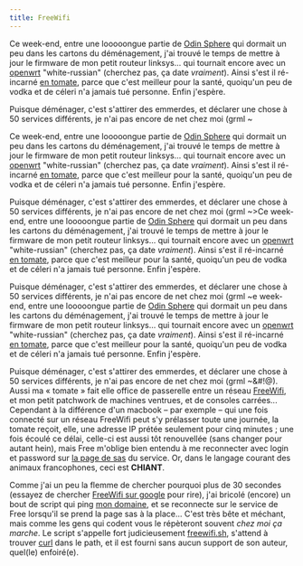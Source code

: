 ```yaml
---
title: FreeWifi
---
```


Ce week-end, entre une looooongue partie de [Odin
Sphere](http://en.wikipedia.org/wiki/Odin_Sphere) qui dormait un peu dans les
cartons du déménagement, j'ai trouvé le temps de mettre à jour le firmware de
mon petit routeur linksys... qui tournait encore avec un
[openwrt](http://www.openwrt.org) "white-russian" (cherchez pas, ça date
_vraiment_). Ainsi s'est il ré-incarné [en
tomate](http://www.polarcloud.com/tomato), parce que c'est meilleur pour la
santé, quoiqu'un peu de vodka et de céleri n'a jamais tué personne. Enfin
j'espère.

Puisque déménager, c'est s'attirer des emmerdes, et déclarer une chose à 50
services différents, je n'ai pas encore de net chez moi (grml ~<p>Ce week-end,
entre une looooongue partie de [Odin
Sphere](http://en.wikipedia.org/wiki/Odin_Sphere) qui dormait un peu dans les
cartons du déménagement, j'ai trouvé le temps de mettre à jour le firmware de
mon petit routeur linksys... qui tournait encore avec un
[openwrt](http://www.openwrt.org) "white-russian" (cherchez pas, ça date
_vraiment_). Ainsi s'est il ré-incarné [en
tomate](http://www.polarcloud.com/tomato), parce que c'est meilleur pour la
santé, quoiqu'un peu de vodka et de céleri n'a jamais tué personne. Enfin
j'espère.

Puisque déménager, c'est s'attirer des emmerdes, et déclarer une chose à 50
services différents, je n'ai pas encore de net chez moi (grml ~>Ce week-end,
entre une looooongue partie de [Odin
Sphere](http://en.wikipedia.org/wiki/Odin_Sphere) qui dormait un peu dans les
cartons du déménagement, j'ai trouvé le temps de mettre à jour le firmware de
mon petit routeur linksys... qui tournait encore avec un
[openwrt](http://www.openwrt.org) "white-russian" (cherchez pas, ça date
_vraiment_). Ainsi s'est il ré-incarné [en
tomate](http://www.polarcloud.com/tomato), parce que c'est meilleur pour la
santé, quoiqu'un peu de vodka et de céleri n'a jamais tué personne. Enfin
j'espère.

Puisque déménager, c'est s'attirer des emmerdes, et déclarer une chose à 50
services différents, je n'ai pas encore de net chez moi (grml ~e week-end,
entre une looooongue partie de <a
href="http://en.wikipedia.org/wiki/Odin_Sphere">Odin Sphere</a> qui dormait un
peu dans les cartons du déménagement, j'ai trouvé le temps de mettre à jour le
firmware de mon petit routeur linksys... qui tournait encore avec un <a
href="http://www.openwrt.org">openwrt</a> "white-russian" (cherchez pas, ça
date <em>vraiment</em>). Ainsi s'est il ré-incarné <a
href="http://www.polarcloud.com/tomato">en tomate</a>, parce que c'est
meilleur pour la santé, quoiqu'un peu de vodka et de céleri n'a jamais tué
personne. Enfin j'espère.</p> <p>Puisque déménager, c'est s'attirer des
emmerdes, et déclarer une chose à 50 services différents, je n'ai pas encore
de net chez moi (grml ~&#!@). Aussi ma « tomate » fait elle office de
passerelle entre un réseau <a
href="http://www.free.fr/adsl/pages/internet/connexion/acces-hotspot-
wifiFree.html">FreeWifi</a>, et mon petit patchwork de machines ventrues, et
de consoles carrées... Cependant à la différence d'un macbook – par exemple –
qui une fois connecté sur un réseau FreeWifi peut s'y prélasser toute une
journée, la tomate reçoit, elle, une adresse IP prétée seulement pour cinq
minutes ; une fois écoulé ce délai, celle-ci est aussi tôt renouvellée (sans
changer pour autant hein), mais Free m'oblige bien entendu à me reconnecter
avec login et password sur <a href="http://wifi.free.fr">la page de sas</a> du
service. Or, dans le langage courant des animaux francophones, ceci est
<strong>CHIANT</strong>.</p> <p>Comme j'ai un peu la flemme de chercher
pourquoi plus de 30 secondes (essayez de chercher <a
href="http://www.google.fr/search?q=freewifi">FreeWifi sur google</a> pour
rire), j'ai bricolé (encore) un bout de script qui ping <a
href="http://cyprio.net">mon domaine</a>, et se reconnecte sur le service de
Free lorsqu'il se prend la page sas à la place... C'est très bête et méchant,
mais comme les gens qui codent vous le répèteront souvent <em>chez moi ça
marche</em>. Le script s'appelle fort judicieusement <a
href="http://wtf.cyprio.net/user/files/script/freewifi.sh">freewifi.sh</a>,
s'attend à trouver <a href="http://curl.haxx.se/">curl</a> dans le path, et il
est fourni sans aucun support de son auteur, quel(le) enfoiré(e).</p>


